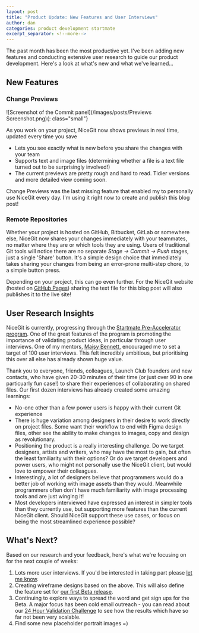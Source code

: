 ```yaml
---
layout: post
title: "Product Update: New Features and User Interviews"
author: dan
categories: product development startmate
excerpt_separator: <!--more-->
---
```


The past month has been the most productive yet. I've been adding new features and conducting extensive user research to guide our product development. Here's a look at what's new and what we've learned...

<!--more-->

## New Features

### Change Previews

![Screenshot of the Commit panel](/images/posts/Previews Screenshot.png){: class="small"}

As you work on your project, NiceGit now shows previews in real time, updated every time you save

- Lets you see exactly what is new before you share the changes with your team
- Supports text and image files (determining whether a file is a text file turned out to be surprisingly involved!)
- The current previews are pretty rough and hard to read. Tidier versions and more detailed view coming soon.

Change Previews was the last missing feature that enabled my to personally use NiceGit every day. I'm using it right now to create and publish this blog post!

### Remote Repositories

Whether your project is hosted on GitHub, Bitbucket, GitLab or somewhere else, NiceGit now shares your changes immediately with your teammates, no matter where they are or which tools they are using. Users of traditional Git tools will notice there are no separate _Stage → Commit → Push_ stages, just a single 'Share' button. It's a simple design choice that immediately takes sharing your changes from being an error-prone multi-step chore, to a simple button press.

Depending on your project, this can go even further. For the NiceGit website (hosted on [GitHub Pages](https://docs.github.com/en/pages)) sharing the text file for this blog post will also publishes it to the live site!

## User Research Insights

NiceGit is currently, progressing  through the [Startmate Pre-Accelerator program](/2024/03/25/startmate-launch-club.html). One of the great features of the program is promoting the importance of validating product ideas, in particular through user interviews. One of my mentors, [Maisy Bennett](https://www.linkedin.com/in/maisy-bennett-818a4b140/), encouraged me to set a target of 100 user interviews. This felt incredibly ambitious, but prioritising this over all else has already shown huge value.

Thank you to everyone, friends, colleagues, Launch Club founders and new contacts, who have given 20-30 minutes of their time (or just over 90 in one particuarly fun case!) to share their experiences of collaborating on shared files. Our first dozen interviews has already created some amazing learnings:

- No-one other than a few power users is happy with their current Git experience
- There is huge variation among designers in their desire to work directly on project files. Some want their workflow to end with Figma design files, other see the ability to make changes to images, copy and design as revolutionary.
- Positioning the product is a really interesting challenge. Do we target designers, artists and writers, who may have the most to gain, but often the least familiarity with their options? Or do we target developers and power users, who might not personally use the NiceGit client, but would love to empower their colleagues.
- Interestingly, a lot of designers believe that programmers would do a better job of working with image assets than they would. Meanwhile programmers often don't have much familiarity with image processing tools and are just winging it!
- Most developers interviewed have expressed an interest in simpler tools than they currently use, but supporting more features than the current NiceGit client. Should NiceGit support these use cases, or focus on being the most streamlined experience possible?

## What's Next?

Based on our research and your feedback, here's what we're focusing on for the next couple of weeks:

1. Lots more user interviews. If you'd be interested in taking part please [let me know](/contact.html).
1. Creating wireframe designs based on the above. This will also define the feature set for [our first Beta release](/#sign-up).
1. Continuing to explore ways to spread the word and get sign ups for the Beta. A major focus has been cold email outreach - you can read about our [24 Hour Validation Challenge](/2024/03/28/validation-challenge.html) to see how the results which have so far not been very scalable.
1. Find some new placeholder portrait images =)
